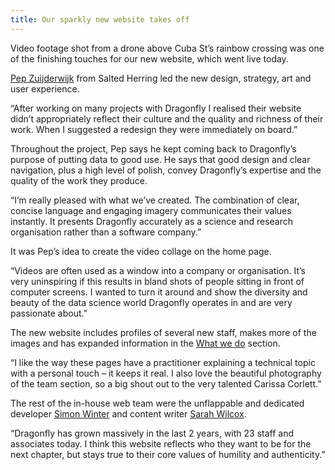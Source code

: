 ```yaml
---
title: Our sparkly new website takes off
---
```

Video footage shot from a drone above Cuba St’s rainbow crossing was one of the finishing touches for our new website, which went live today.

<!--more-->

[Pep Zuijderwijk](https://www.dragonfly.co.nz/people/zuijderwijk-pep.html) from Salted Herring led the new design, strategy, art and user experience.  

“After working on many projects with Dragonfly I realised their website didn’t appropriately reflect their culture and the quality and richness of their work. When I suggested a redesign they were immediately on board.”

Throughout the project, Pep says he kept coming back to Dragonfly’s purpose of putting data to good use. He says that good design and clear navigation, plus a high level of polish, convey Dragonfly’s expertise and the quality of the work they produce.

“I’m really pleased with what we’ve created. The combination of clear, concise language and engaging imagery communicates their values instantly. It presents Dragonfly accurately as a science and research organisation rather than a software company.”

It was Pep’s idea to create the video collage on the home page.

“Videos are often used as a window into a company or organisation. It’s very uninspiring if this results in bland shots of people sitting in front of computer screens. I wanted to turn it around and show the diversity and beauty of the data science world Dragonfly operates in and are very passionate about.”

The new website includes profiles of several new staff, makes more of the images and has expanded information in the [What we do](https://www.dragonfly.co.nz/what-we-do) section.

“I like the way these pages have a practitioner explaining a technical topic with a personal touch – it keeps it real. I also love the beautiful photography of the team section, so a big shout out to the very talented Carissa Corlett.”

The rest of the in-house web team were the unflappable and dedicated developer [Simon Winter](https://www.dragonfly.co.nz/people/winter-simon.html) and content writer [Sarah Wilcox](https://www.dragonfly.co.nz/people/wilcox-sarah.html).

“Dragonfly has grown massively in the last 2 years, with 23 staff and associates today. I think this website reflects who they want to be for the next chapter, but stays true to their core values of humility and authenticity.”
